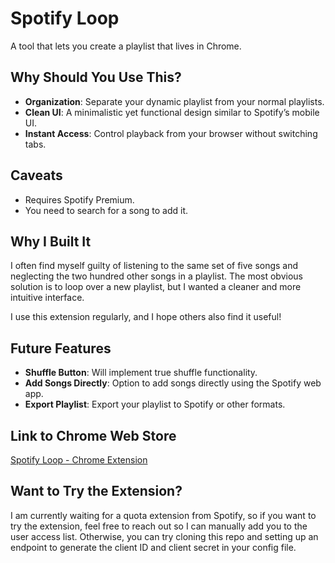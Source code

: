 # Spotify Loop

A tool that lets you create a playlist that lives in Chrome.

## Why Should You Use This?

- **Organization**: Separate your dynamic playlist from your normal playlists.  
- **Clean UI**: A minimalistic yet functional design similar to Spotify’s mobile UI.  
- **Instant Access**: Control playback from your browser without switching tabs.  

## Caveats

- Requires Spotify Premium.  
- You need to search for a song to add it.  

## Why I Built It

I often find myself guilty of listening to the same set of five songs and neglecting the two hundred other songs in a playlist. The most obvious solution is to loop over a new playlist, but I wanted a cleaner and more intuitive interface.  

I use this extension regularly, and I hope others also find it useful!

## Future Features

- **Shuffle Button**: Will implement true shuffle functionality.  
- **Add Songs Directly**: Option to add songs directly using the Spotify web app.  
- **Export Playlist**: Export your playlist to Spotify or other formats.  

## Link to Chrome Web Store

[Spotify Loop - Chrome Extension](https://chromewebstore.google.com/detail/spotify-loop/mpimcbcjjjabekebnmdchehgkimeekfi)

## Want to Try the Extension?

I am currently waiting for a quota extension from Spotify, so if you want to try the extension, feel free to reach out so I can manually add you to the user access list. Otherwise, you can try cloning this repo and setting up an endpoint to generate the client ID and client secret in your config file. 